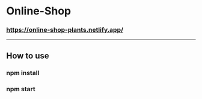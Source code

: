 # Online-Shop
### https://online-shop-plants.netlify.app/
---
## How to use
### npm install
### npm start